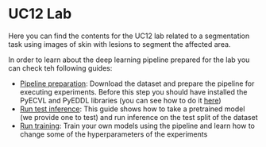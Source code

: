 # UC12 Lab

Here you can find the contents for the UC12 lab related to a segmentation task using images of skin with lesions to segment the affected area.

In order to learn about the deep learning pipeline prepared for the lab you can check teh following guides:

- [Pipeline preparation](00_pipeline_preparation.md): Download the dataset and prepare the pipeline for executing experiments. Before this step you should have installed the PyECVL and PyEDDL libraries (you can see how to do it [here](https://github.com/deephealthproject/winter-school/blob/main/lab/01_installation/README.md))
- [Run test inference](01_run_test_inference.md): This guide shows how to take a pretrained model (we provide one to test) and run inference on the test split of the dataset
- [Run training](02_run_training.md): Train your own models using the pipeline and learn how to change some of the hyperparameters of the experiments
